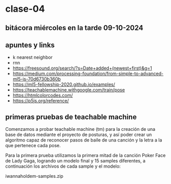 # clase-04
## bitácora miércoles en la tarde 09-10-2024 

## apuntes y links

* k nearest neighbor
* rnn
* <https://freesound.org/search/?s=Date+added+(newest+first)&g=1>
* <https://medium.com/processing-foundation/from-simple-to-advanced-ml5-js-70d6730b360b>
* <https://ml5-fellowship-2020.github.io/examples/>
* <https://teachablemachine.withgoogle.com/train/pose>
* <https://htmlcolorcodes.com/>
* <https://p5js.org/reference/>

## primeras pruebas de teachable machine

Comenzamos a probar teachable machine (tm) para la creación de una base de datos mediante el proyecto de posturas, y así poder crear un algoritmo capaz de reconocer pasos de baile de una canción y la letra a la que pertenece cada pose.

Para la primera prueba utilizamos la primera mitad de la canción Poker Face de Lady Gaga, logrando un modelo final y 15 samples diferentes, a continuación los archivos de cada sample y el modelo:

iwannaholdem-samples.zip





